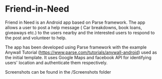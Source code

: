 # Friend-in-Need 

Friend in Need is an Android app based on Parse framework. 
The app allows a user to post a help message ( Car breakdowns, book loans, giveaways etc.) to the users nearby and the interested users to respond to the post and volunteer to help.

The app has been developed using Parse framework with the example Anywall Tutorial (https://www.parse.com/tutorials/anywall-android) used as the initial template.
It uses Google Maps and facebook API for identifying users' location and authenticate them respectively.

Screenshots can be found in the /Screenshots folder

